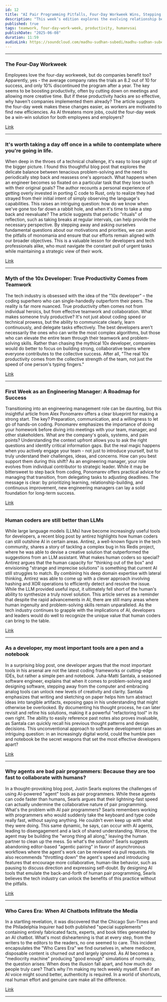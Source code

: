 ```yaml
---
id: 12
title: "AI Pair Programming Pitfalls, Four-Day Workweek Wins, Stepping Back for Perspective, Debunking the 10x Developer Myth,  Human Ingenuity vs. LLMs and the 'Who Cares' Era"
description: "This week’s edition explores the evolving relationship between humans and technology. From the pitfalls of AI-powered pair programming and the enduring myth of the 10x developer, to the creative power of pen and paper and the value of taking a step back, we spotlight why human insight still matters. Plus, we examine the four-day workweek’s surprising success, lessons for new engineering managers, and the risks of AI-generated media. Dive in for thoughtful perspectives on productivity, collaboration, and authenticity in a tech-driven world"
published: true
tags: teamwork, four-day-work-week, productivity, humanvsai
publishDate: "2025-06-08"
duration: 11:59
audioLink: https://soundcloud.com/madhu-sudhan-subedi/madhu-sudhan-subedi-tech-weekly-twelfth-episode
---
```



---

### **The Four-Day Workweek**

Employees love the four-day workweek, but do companies benefit too? Apparently, yes - the average company rates the trials an 8.2 out of 10 for success, and only 10% discontinued the program after a year. The key seems to be boosting productivity, often by cutting down on meetings and allowing more creative time.
But if these productivity hacks are so effective, why haven't companies implemented them already? The article suggests the four-day week makes these changes easier, as workers are motivated to find new efficiencies. As AI threatens more jobs, could the four-day week be a win-win solution for both employees and employers?

[Link](https://www.wsj.com/lifestyle/workplace/of-course-workers-want-a-four-day-week-companies-should-too-0837a0a1?st=nmPfYi&reflink=desktopwebshare_permalink)

---

### **It's worth taking a day off once in a while to contemplate where you're going in life.**

When deep in the throes of a technical challenge, it's easy to lose sight of the bigger picture. I found this thoughtful blog post that explores the delicate balance between tenacious problem-solving and the need to periodically step back and reassess one's approach.
What happens when an engineer becomes so fixated on a particular task that they lose touch with their original goals? The author recounts a personal experience of getting overly invested in porting C code to Rust, only to realize they had strayed from their initial intent of simply observing the language's capabilities. This raises an intriguing question: how do we know when we've gone too far down a rabbit hole, and when it's time to take a step back and reevaluate?
The article suggests that periodic "rituals" of reflection, such as taking breaks at regular intervals, can help provide the necessary perspective. By stepping away and asking ourselves fundamental questions about our motivations and priorities, we can avoid the pitfalls of monomania and ensure that our efforts remain aligned with our broader objectives. This is a valuable lesson for developers and tech professionals alike, who must navigate the constant pull of urgent tasks while maintaining a strategic view of their work.

[Link](https://rjp.io/blog/2025-05-31-stepping-back)

---

### **Myth of the 10x Developer: True Productivity Comes from Teamwork**

The tech industry is obsessed with the idea of the "10x developer" – the coding superhero who can single-handedly outperform their peers.  The reality is far more nuanced. True productivity often comes not from individual heroics, but from effective teamwork and collaboration.
What makes someone truly productive? It's not just about coding speed or technical prowess, but the ability to communicate clearly, learn continuously, and delegate tasks effectively. The best developers aren't necessarily the ones who can write the most complex algorithms, but those who can elevate the entire team through their teamwork and problem-solving skills.
Rather than chasing the mythical 10x developer, companies would do better to focus on building strong, collaborative teams where everyone contributes to the collective success. After all, "The real 10x productivity comes from the collective strength of the team, not just the speed of one person's typing fingers."

[Link](https://faun.pub/the-dark-truth-about-10x-developers-debunking-the-myth-c50ab02ec07d)

---

### **First Week as an Engineering Manager: A Roadmap for Success**

Transitioning into an engineering management role can be daunting, but this insightful article from Alex Ponomarev offers a clear blueprint for making a strong start. The key? Preparation, communication, and a willingness to let go of hands-on coding.
Ponomarev emphasizes the importance of doing your homework before diving into meetings with your team, manager, and other stakeholders. What are the company's goals, systems, and pain points? Understanding the context upfront allows you to ask the right questions and identify critical information gaps. But the real magic happens when you actively engage your team - not just to introduce yourself, but to truly understand their challenges, ideas, and concerns. How can you best support them during this shift?
As an engineering manager, your role evolves from individual contributor to strategic leader. While it may be bittersweet to step back from coding, Ponomarev offers practical advice for managing that transition, from delegating tasks to adjusting deadlines. The message is clear: by prioritizing learning, relationship-building, and continuous improvement, new engineering managers can lay a solid foundation for long-term success.

[Link](https://medium.com/engineering-managers-journal/how-to-start-strong-in-your-first-week-as-an-engineering-manager-a8649bdd6f99)

---

### **Human coders are still better than LLMs**

While large language models (LLMs) have become increasingly useful tools for developers, a recent blog post by antirez highlights how human coders can still outshine AI in certain areas. Antirez, a well-known figure in the tech community, shares a story of tackling a complex bug in his Redis project, where he was able to devise a creative solution that outperformed the suggestions from an LLM assistant.
What makes human coders so special? Antirez argues that the human capacity for "thinking out of the box" and envisioning "strange and imprecise solutions" is something that current AI still struggles to match. By combining his deep domain expertise with lateral thinking, Antirez was able to come up with a clever approach involving hashing and XOR operations to efficiently detect and resolve the issue. While the LLM provided useful input, it ultimately fell short of the human's ability to synthesize a truly novel solution.
This article serves as a reminder that despite the rapid advancements in AI, there are still many areas where human ingenuity and problem-solving skills remain unparalleled. As the tech industry continues to grapple with the implications of AI, developers and leaders would do well to recognize the unique value that human coders can bring to the table.

[Link](https://antirez.com/news/153)

---

### **As a developer, my most important tools are a pen and a notebook**

In a surprising blog post, one developer argues that the most important tools in his arsenal are not the latest coding frameworks or cutting-edge IDEs, but rather a simple pen and notebook. Juha-Matti Santala, a seasoned software engineer, explains that when it comes to problem-solving and designing software, stepping away from the computer and embracing analog tools can unlock new levels of creativity and clarity.
Santala emphasizes that writing and sketching on paper helps him turn abstract ideas into tangible artifacts, exposing gaps in his understanding that might otherwise be overlooked. By documenting his thought process, he can later revisit and refine his solutions, making it a powerful "refactoring tool" in its own right. The ability to easily reference past notes also proves invaluable, as Santala can quickly recall his previous thought patterns and design decisions.
This unconventional approach to software development raises an intriguing question: in an increasingly digital world, could the humble pen and notebook be the secret weapons that set the most effective developers apart?

[Link](https://hamatti.org/posts/as-a-developer-my-most-important-tools-are-a-pen-and-a-notebook)

---

### **Why agents are bad pair programmers: Because they are too fast to collaborate with humans?**

In a thought-provoking blog post, Justin Searls explores the challenges of using AI-powered "agent" tools as pair programmers. While these agents can code faster than humans, Searls argues that their lightning-fast speed can actually undermine the collaborative nature of pair programming.
What's the problem with AI pair programmers? Searls remembers working with programmers who would suddenly take the keyboard and type code really fast, without saying anything. He couldn’t even keep up with what they were doing. This same dynamic, he says, can occur with AI agents, leading to disengagement and a lack of shared understanding. Worse, the agent may be building the "wrong thing all along," leaving the human partner to clean up the mess.
So what's the solution? Searls suggests abandoning editor-based "agentic pairing" in favor of asynchronous workflows where the agent's work can be reviewed via pull requests. He also recommends "throttling down" the agent's speed and introducing features that encourage more collaborative, human-like behavior, such as pausing to discuss direction and expressing self-doubt. By designing AI tools that emulate the back-and-forth of human pair programming, Searls believes the tech industry can unlock the benefits of this practice without the pitfalls.

[Link](https://justin.searls.co/posts/why-agents-are-bad-pair-programmers/)

---

### **Who Cares Era: When AI Chatbots Infiltrate the Media**

In a startling revelation, it was discovered that the Chicago Sun-Times and the Philadelphia Inquirer had both published "special supplements" containing entirely fabricated facts, experts, and book titles generated by an AI chatbot. What's most disheartening is that at every step, from the writers to the editors to the readers, no one seemed to care.
This incident encapsulates the "Who Cares Era" we find ourselves in, where mediocre, disposable content is churned out and largely ignored. As AI becomes a "mediocrity machine" producing "good enough" simulations of normalcy, the question arises: When does the illusion fall apart, and how much do people truly care?
That’s why I’m making my tech weekly myself. Even if an AI voice might sound better, authenticity is required. In a world of shortcuts, real human effort and genuine care make all the difference.

[Link](https://dansinker.com/posts/2025-05-23-who-cares/)

---
